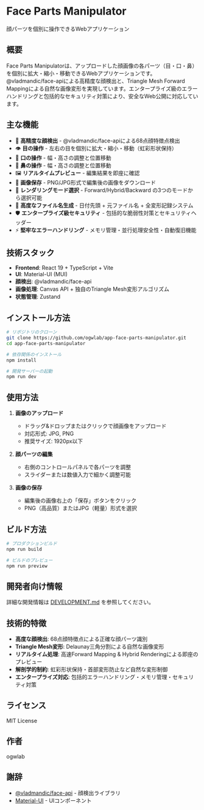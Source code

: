 # Face Parts Manipulator

顔パーツを個別に操作できるWebアプリケーション

## 概要

Face Parts Manipulatorは、アップロードした顔画像の各パーツ（目・口・鼻）を個別に拡大・縮小・移動できるWebアプリケーションです。@vladmandic/face-apiによる高精度な顔検出と、Triangle Mesh Forward Mappingによる自然な画像変形を実現しています。エンタープライズ級のエラーハンドリングと包括的なセキュリティ対策により、安全なWeb公開に対応しています。

## 主な機能

- 🎯 **高精度な顔検出** - @vladmandic/face-apiによる68点顔特徴点検出
- 👁️ **目の操作** - 左右の目を個別に拡大・縮小・移動（虹彩形状保持）
- 👄 **口の操作** - 幅・高さの調整と位置移動
- 👃 **鼻の操作** - 幅・高さの調整と位置移動
- 🖼️ **リアルタイムプレビュー** - 編集結果を即座に確認
- 💾 **画像保存** - PNG/JPG形式で編集後の画像をダウンロード
- 🎨 **レンダリングモード選択** - Forward/Hybrid/Backward の3つのモードから選択可能
- 📝 **高度なファイル名生成** - 日付先頭 + 元ファイル名 + 全変形記録システム
- 🛡️ **エンタープライズ級セキュリティ** - 包括的な脆弱性対策とセキュリティヘッダー
- ⚡ **堅牢なエラーハンドリング** - メモリ管理・並行処理安全性・自動復旧機能

## 技術スタック

- **Frontend**: React 19 + TypeScript + Vite
- **UI**: Material-UI (MUI)
- **顔検出**: @vladmandic/face-api
- **画像処理**: Canvas API + 独自のTriangle Mesh変形アルゴリズム
- **状態管理**: Zustand

## インストール方法

```bash
# リポジトリのクローン
git clone https://github.com/ogwlab/app-face-parts-manipulator.git
cd app-face-parts-manipulator

# 依存関係のインストール
npm install

# 開発サーバーの起動
npm run dev
```

## 使用方法

1. **画像のアップロード**
   - ドラッグ&ドロップまたはクリックで顔画像をアップロード
   - 対応形式: JPG, PNG
   - 推奨サイズ: 1920px以下

2. **顔パーツの編集**
   - 右側のコントロールパネルで各パーツを調整
   - スライダーまたは数値入力で細かく調整可能

3. **画像の保存**
   - 編集後の画像右上の「保存」ボタンをクリック
   - PNG（高品質）またはJPG（軽量）形式を選択

## ビルド方法

```bash
# プロダクションビルド
npm run build

# ビルドのプレビュー
npm run preview
```

## 開発者向け情報

詳細な開発情報は [DEVELOPMENT.md](./DEVELOPMENT.md) を参照してください。

## 技術的特徴

- **高度な顔検出**: 68点顔特徴点による正確な顔パーツ識別
- **Triangle Mesh変形**: Delaunay三角分割による自然な画像変形
- **リアルタイム処理**: 高速Forward Mapping & Hybrid Renderingによる即座のプレビュー
- **解剖学的制約**: 虹彩形状保持・首部変形防止など自然な変形制御
- **エンタープライズ対応**: 包括的エラーハンドリング・メモリ管理・セキュリティ対策

## ライセンス

MIT License

## 作者

ogwlab

## 謝辞

- [@vladmandic/face-api](https://github.com/vladmandic/face-api) - 顔検出ライブラリ
- [Material-UI](https://mui.com/) - UIコンポーネント